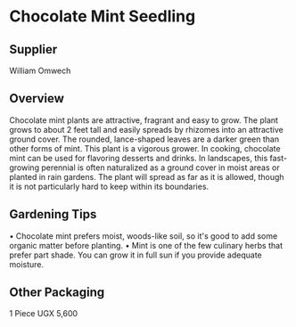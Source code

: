 # Chocolate Mint Seedling

## Supplier
William Omwech

## Overview
Chocolate mint plants are attractive, fragrant and easy to grow. The plant grows to about 2 feet tall and easily spreads by rhizomes into an attractive ground cover. The rounded, lance-shaped leaves are a darker green than other forms of mint. This plant is a vigorous grower. In cooking, chocolate mint can be used for flavoring desserts and drinks. In landscapes, this fast-growing perennial is often naturalized as a ground cover in moist areas or planted in rain gardens. The plant will spread as far as it is allowed, though it is not particularly hard to keep within its boundaries.

## Gardening Tips
• Chocolate mint prefers moist, woods-like soil, so it's good to add some organic matter before planting.
• Mint is one of the few culinary herbs that prefer part shade. You can grow it in full sun if you provide adequate moisture.

## Other Packaging
1 Piece UGX 5,600

